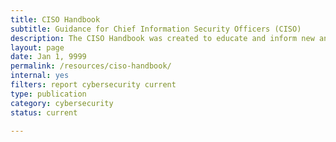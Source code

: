 ```yaml
---
title: CISO Handbook
subtitle: Guidance for Chief Information Security Officers (CISO)
description: The CISO Handbook was created to educate and inform new and existing CISOs about their role in Federal cybersecurity.
layout: page
date: Jan 1, 9999
permalink: /resources/ciso-handbook/
internal: yes
filters: report cybersecurity current
type: publication
category: cybersecurity
status: current

---
```

<!--Unlike other resource cards, this card lands on a cio.gov page, which lives under the page folder-->
